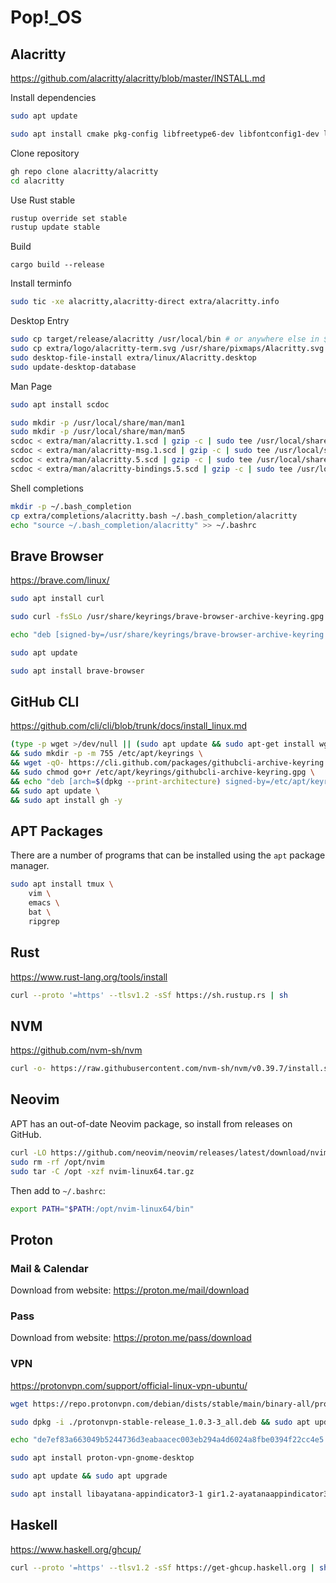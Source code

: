 # Pop!_OS

## Alacritty

https://github.com/alacritty/alacritty/blob/master/INSTALL.md

Install dependencies

```bash
sudo apt update

sudo apt install cmake pkg-config libfreetype6-dev libfontconfig1-dev libxcb-xfixes0-dev libxkbcommon-dev python3
```

Clone repository

```bash
gh repo clone alacritty/alacritty
cd alacritty
```

Use Rust stable

```bash
rustup override set stable
rustup update stable
```

Build

```
cargo build --release
```

Install terminfo
```bash
sudo tic -xe alacritty,alacritty-direct extra/alacritty.info
```

Desktop Entry

```bash
sudo cp target/release/alacritty /usr/local/bin # or anywhere else in $PATH
sudo cp extra/logo/alacritty-term.svg /usr/share/pixmaps/Alacritty.svg
sudo desktop-file-install extra/linux/Alacritty.desktop
sudo update-desktop-database
```

Man Page

```bash
sudo apt install scdoc

sudo mkdir -p /usr/local/share/man/man1
sudo mkdir -p /usr/local/share/man/man5
scdoc < extra/man/alacritty.1.scd | gzip -c | sudo tee /usr/local/share/man/man1/alacritty.1.gz > /dev/null
scdoc < extra/man/alacritty-msg.1.scd | gzip -c | sudo tee /usr/local/share/man/man1/alacritty-msg.1.gz > /dev/null
scdoc < extra/man/alacritty.5.scd | gzip -c | sudo tee /usr/local/share/man/man5/alacritty.5.gz > /dev/null
scdoc < extra/man/alacritty-bindings.5.scd | gzip -c | sudo tee /usr/local/share/man/man5/alacritty-bindings.5.gz > /dev/null
```

Shell completions

```bash
mkdir -p ~/.bash_completion
cp extra/completions/alacritty.bash ~/.bash_completion/alacritty
echo "source ~/.bash_completion/alacritty" >> ~/.bashrc
```

## Brave Browser

https://brave.com/linux/

```bash
sudo apt install curl

sudo curl -fsSLo /usr/share/keyrings/brave-browser-archive-keyring.gpg https://brave-browser-apt-release.s3.brave.com/brave-browser-archive-keyring.gpg

echo "deb [signed-by=/usr/share/keyrings/brave-browser-archive-keyring.gpg] https://brave-browser-apt-release.s3.brave.com/ stable main"|sudo tee /etc/apt/sources.list.d/brave-browser-release.list

sudo apt update

sudo apt install brave-browser
```

## GitHub CLI

https://github.com/cli/cli/blob/trunk/docs/install_linux.md

```bash
(type -p wget >/dev/null || (sudo apt update && sudo apt-get install wget -y)) \
&& sudo mkdir -p -m 755 /etc/apt/keyrings \
&& wget -qO- https://cli.github.com/packages/githubcli-archive-keyring.gpg | sudo tee /etc/apt/keyrings/githubcli-archive-keyring.gpg > /dev/null \
&& sudo chmod go+r /etc/apt/keyrings/githubcli-archive-keyring.gpg \
&& echo "deb [arch=$(dpkg --print-architecture) signed-by=/etc/apt/keyrings/githubcli-archive-keyring.gpg] https://cli.github.com/packages stable main" | sudo tee /etc/apt/sources.list.d/github-cli.list > /dev/null \
&& sudo apt update \
&& sudo apt install gh -y
```

## APT Packages

There are a number of programs that can be installed using the `apt` package manager.

```bash
sudo apt install tmux \
    vim \
    emacs \
    bat \
    ripgrep
```

## Rust

https://www.rust-lang.org/tools/install

```bash
curl --proto '=https' --tlsv1.2 -sSf https://sh.rustup.rs | sh
```

## NVM

https://github.com/nvm-sh/nvm

```bash
curl -o- https://raw.githubusercontent.com/nvm-sh/nvm/v0.39.7/install.sh | bash
```

## Neovim

APT has an out-of-date Neovim package, so install from releases on GitHub.

```bash
curl -LO https://github.com/neovim/neovim/releases/latest/download/nvim-linux64.tar.gz
sudo rm -rf /opt/nvim
sudo tar -C /opt -xzf nvim-linux64.tar.gz
```

Then add to `~/.bashrc`:

```bash
export PATH="$PATH:/opt/nvim-linux64/bin"
```

## Proton

### Mail & Calendar

Download from website: https://proton.me/mail/download

### Pass

Download from website: https://proton.me/pass/download

### VPN

https://protonvpn.com/support/official-linux-vpn-ubuntu/

```bash
wget https://repo.protonvpn.com/debian/dists/stable/main/binary-all/protonvpn-stable-release_1.0.3-3_all.deb

sudo dpkg -i ./protonvpn-stable-release_1.0.3-3_all.deb && sudo apt update

echo "de7ef83a663049b5244736d3eabaacec003eb294a4d6024a8fbe0394f22cc4e5  protonvpn-stable-release_1.0.3-3_all.deb" | sha256sum --check -

sudo apt install proton-vpn-gnome-desktop

sudo apt update && sudo apt upgrade

sudo apt install libayatana-appindicator3-1 gir1.2-ayatanaappindicator3-0.1 gnome-shell-extension-appindicator
```

## Haskell

https://www.haskell.org/ghcup/

```bash
curl --proto '=https' --tlsv1.2 -sSf https://get-ghcup.haskell.org | sh
```
